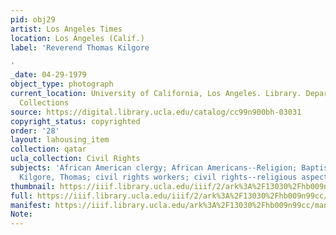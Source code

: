 ```yaml
---
pid: obj29
artist: Los Angeles Times
location: Los Angeles (Calif.)
label: 'Reverend Thomas Kilgore

'
_date: 04-29-1979
object_type: photograph
current_location: University of California, Los Angeles. Library. Department of Special
  Collections
source: https://digital.library.ucla.edu/catalog/cc99n900bh-03031
copyright_status: copyrighted
order: '28'
layout: lahousing_item
collection: qatar
ucla_collection: Civil Rights
subjects: 'African American clergy; African Americans--Religion; Baptist Church--Clergy;
  Kilgore, Thomas; civil rights workers; civil rights--religious aspects; '
thumbnail: https://iiif.library.ucla.edu/iiif/2/ark%3A%2F13030%2Fhb009n99cc/full/250,/0/default.jpg
full: https://iiif.library.ucla.edu/iiif/2/ark%3A%2F13030%2Fhb009n99cc/full/full/0/default.jpg
manifest: https://iiif.library.ucla.edu/ark%3A%2F13030%2Fhb009n99cc/manifest
Note: 
---
```

